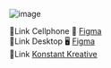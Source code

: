 ![image](https://github.com/DIGORACCOON4279/Konstant-Kreative/assets/88150970/05e6e369-eaf3-43f9-bbf2-942b137ef07e)</br>


🎨Link Cellphone 📲 [Figma](https://www.figma.com/proto/Nu1rASh7xzJAHhig81kJrn/Konstant-Kreative?page-id=1%3A13&node-id=410-10023&viewport=451%2C331%2C0.09&t=CYFCBc0ZO8GGVImp-1&scaling=scale-down&starting-point-node-id=410%3A10023&content-scaling=fixed)</br>
🎨Link Desktop 🖥 [Figma](https://www.figma.com/proto/Nu1rASh7xzJAHhig81kJrn/Konstant-Kreative?page-id=1%3A7&node-id=76-19310&viewport=451%2C331%2C0.12&t=xp5dimsh02KAvrTb-1&scaling=scale-down&starting-point-node-(id=76%3A19310))</br>
🚀Link [Konstant Kreative](https://digoraccoon4279.github.io/Konstant-Kreative/)</br>
